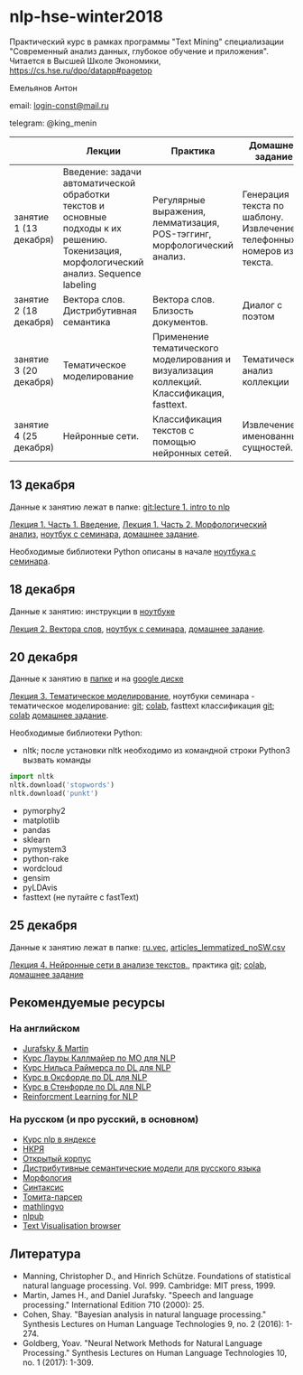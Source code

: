 # nlp-hse-winter2018
Практический курс в рамках программы "Text Mining" специализации "Современный анализ данных, глубокое обучение и приложения". Читается в Высшей Школе Экономики, https://cs.hse.ru/dpo/datapp#pagetop

Емельянов Антон

email: login-const@mail.ru

telegram: @king_menin

|                       | Лекции                                                                                                                                           | Практика                                                    | Домашнее  задание                                                   |
|-----------------------|--------------------------------------------------------------------------------------------------------------------------------------------------|-------------------------------------------------------------|---------------------------------------------------------------------|
| занятие 1 (13 декабря)  | Введение: задачи автоматической обработки текстов и основные подходы к их решению. Токенизация, морфологический анализ. Sequence labeling  | Регулярные выражения, лемматизация, POS-тэггинг, морфологический анализ. | Генерация текста по шаблону. Извлечение телефонных номеров из текста.   
| занятие 2 (18 декабря)  | Вектора слов. Дистрибутивная семантика  | Вектора слов. Близость документов. | Диалог с поэтом   
| занятие 3 (20 декабря)  | Тематическое моделирование  | Применение тематического моделирования и визуализация коллекций. Классификация, fasttext.| Тематический анализ коллекции
| занятие 4 (25 декабря)  | Нейронные сети. | Классификация текстов с помощью нейронных сетей. | Извлечение именованных сущностей.


## 13 декабря

Данные к занятию лежат в папке: [git:lecture 1. intro to nlp](lecture%201.%20intro%20to%20nlp)

[Лекция 1. Часть 1. Введение](lecture%201.%20intro%20to%20nlp/lecture%201.%20part%201.%20intro.pdf), [Лекция 1. Часть 2. Морфологический анализ](lecture%201.%20intro%20to%20nlp/lecture%201.%20part%202.%20morphology.pdf), [ноутбук с семинара](lecture%201.%20intro%20to%20nlp/sem1.ipynb), [домашнее задание](hw1.ipynb).

Необходимые библиотеки Python описаны в начале [ноутбука с семинара](lecture%201.%20intro%20to%20nlp/sem1.ipynb).


## 18 декабря

Данные к занятию: инструкции в [ноутбуке](lecture%202.%20word%20vectors/ds.ipynb)

[Лекция 2. Вектора слов](lecture%202.%20word%20vectors/word%20vectors.pdf), [ноутбук с семинара](lecture%202.%20word%20vectors/ds.ipynb), [домашнее задание](hw2.ipynb).


## 20 декабря

Данные к занятию в [папке](lecture%203.%20topic%20modeling%20and%20classification) и на [google диске](https://drive.google.com/file/d/19e2fOFpykP4iWCCCxzlJraAilvnVb1m9/view)

[Лекция 3. Тематическое моделирование](lecture%203.%20topic%20modeling%20and%20classification/topic%20modeling.pdf), ноутбуки семинара - тематическое моделирование: [git](lecture%203.%20topic%20modeling%20and%20classification/topic_modeling.ipynb); [colab](https://colab.research.google.com/drive/18QKAqSRyHxueej6XBSNLcEgY9Fr7_kAO), fasttext классификация [git](lecture%203.%20topic%20modeling%20and%20classification/classification.ipynb); [colab](https://colab.research.google.com/drive/1I9qBSkgILoLl0fLtm7Mqrl6L3xBv3IOr) [домашнее задание](hw3.ipynb).

Необходимые библиотеки Python:
* nltk; после установки nltk необходимо из командной строки Python3 вызвать команды
```python
import nltk
nltk.download('stopwords')
nltk.download('punkt')
```
* pymorphy2
* matplotlib
* pandas
* sklearn
* pymystem3
* python-rake
* wordcloud
* gensim
* pyLDAvis
* fasttext (не путайте с fastText)


## 25 декабря

Данные к занятию лежат в папке: [ru.vec](https://www.dropbox.com/s/0x7oxso6x93efzj/ru.tar.gz), [articles_lemmatized_noSW.csv](https://www.dropbox.com/sh/513tgmhz2ollna5/AAB6W-J3zwKDxKHSUnhjaYINa?dl=0&preview=articles_lemmatized_noSW.csv)

[Лекция 4. Нейронные сети в анализе текстов.](lecture%204.%20neural%20networks%20in%20nlp/neural%20networks%20in%20nlp.pdf),  практика [git](lecture%204.%20neural%20networks%20in%20nlp/RU_FNN_CNN_and_RNN.ipynb); [colab](https://colab.research.google.com/drive/1_CiD5xTMSxXSLdxD3b89pl1jmysc0pet), [домашнее задание](hw4.ipynb)




## Рекомендуемые ресурсы
### На английском

* [Jurafsky & Martin](https://web.stanford.edu/~jurafsky/slp3/)
* [Курс Лауры Каллмайер по МО для NLP](https://user.phil.hhu.de/~kallmeyer/MachineLearning/index.html)
* [Курс Нильса Раймерса по DL для NLP](https://github.com/UKPLab/deeplearning4nlp-tutorial)
* [Курс в Оксфорде по DL для NLP](https://github.com/UKPLab/deeplearning4nlp-tutorial)
* [Курс в Стенфорде по DL для NLP](http://cs224d.stanford.edu)
* [Reinforcment Learning for NLP](https://github.com/jiyfeng/rl4nlp)


### На русском (и про русский, в основном)

* [Курс nlp в яндексе](https://github.com/yandexdataschool/nlp_course)
* [НКРЯ](http://ruscorpora.ru)
* [Открытый корпус](http://opencorpora.org)
* [Дистрибутивные семантические модели для русского языка](http://rusvectores.org/ru/)
* [Морфология](https://tech.yandex.ru/mystem/)
* [Синтаксис](https://habrahabr.ru/post/317564/)
* [Томита-парсер](https://tech.yandex.ru/tomita/)
* [mathlingvo](http://mathlingvo.ru)
* [nlpub](https://nlpub.ru)
* [Text Visualisation browser](http://textvis.lnu.se)



## Литература

* Manning, Christopher D., and Hinrich Schütze. Foundations of statistical natural language processing. Vol. 999. Cambridge: MIT press, 1999.
* Martin, James H., and Daniel Jurafsky. "Speech and language processing." International Edition 710 (2000): 25.
* Cohen, Shay. "Bayesian analysis in natural language processing." Synthesis Lectures on Human Language Technologies 9, no. 2 (2016): 1-274.
* Goldberg, Yoav. "Neural Network Methods for Natural Language Processing." Synthesis Lectures on Human Language Technologies 10, no. 1 (2017): 1-309.